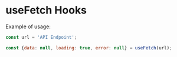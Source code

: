 # useFetch Hooks

Example of usage:

```js
const url = 'API Endpoint';

const {data: null, loading: true, error: null} = useFetch(url);
```
